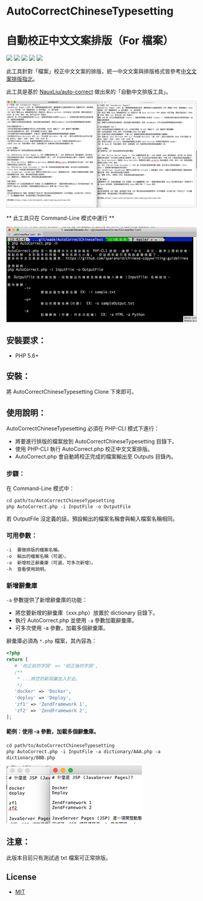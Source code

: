 # AutoCorrectChineseTypesetting
# 自動校正中文文案排版（For 檔案）

[![](https://img.shields.io/badge/my--website-here-green.svg)](https://wadehuanglearning.blogspot.com/)
![](https://img.shields.io/badge/PHP-%3E%3D%205.6-blue.svg)
[![](https://img.shields.io/badge/licenses-MIT-green.svg)](https://opensource.org/licenses/MIT)
![](https://img.shields.io/github/last-commit/WadeHuang1993/AutoCorrectChineseTypesetting.svg)
![](https://img.shields.io/badge/coverage-100%25-green.svg)

此工具針對「檔案」校正中文文案的排版，統一中文文案與排版格式皆參考[中文文案排版指北](https://github.com/sparanoid/chinese-copywriting-guidelines)。

此工具是基於 [NauxLiu/auto-correct](https://github.com/NauxLiu/auto-correct) 做出來的「自動中文排版工具」。

![demo.png](./demo.png)

** 此工具只在 Command-Line 模式中運行 **

![cli-only.png](./cli-only.png)



## 安裝要求：
  * PHP 5.6+

## 安裝：
將 AutoCorrectChineseTypesetting Clone 下來即可。

## 使用說明：
AutoCorrectChineseTypesetting 必須在 PHP-CLI 模式下進行：

   * 將要進行排版的檔案放到 AutoCorrectChineseTypesetting 目錄下。
   * 使用 PHP-CLI 執行 AutoCorrect.php 校正中文文案排版。
   * AutoCorrect.php 會自動將校正完成的檔案輸出至 Outputs 目錄內。

### 步驟：
在 Command-Line 模式中：
```
cd path/to/AutoCorrectChineseTypesetting
php AutoCorrect.php -i InputFile -o OutputFile
```
若 OutputFile 沒定義的話，預設輸出的檔案名稱會與輸入檔案名稱相同。

### 可用參數：
```
-i  要做排版的檔案名稱。
-o  輸出的檔案名稱（可選）。
-a  新增校正辭彙庫（可選，可多次新增）。
-h  查看使用說明。
```

### 新增辭彙庫

`-a` 參數提供了新增辭彙庫的功能：

 * 將您要新增的辭彙庫（xxx.php）放置於 dictionary 目錄下。
 * 執行 AutoCorrect.php 並使用 `-a` 參數加載辭彙庫。
 * 可多次使用 -a 參數，加載多個辭彙庫。

辭彙庫必須為 `*.php` 檔案，其內容為：
```php
<?php
return [
   # '校正前的字詞' => '校正後的字詞',
   /**
    * ...將您的新詞彙加入於此。
    */
   'docker' => 'Docker',
   'deploy' => 'Deploy',
   'zf1' => 'ZendFramework 1',
   'zf2' => 'ZendFramework 2',
];
```

#### 範例：使用 -a 參數，加載多個辭彙庫。
 ```
cd path/to/AutoCorrectChineseTypesetting
php AutoCorrect.php -i InputFile -a dictionary/AAA.php -a dictionary/BBB.php
 ```
![addDicts.png](./addDicts.png)

## 注意：
此版本目前只有測試過 txt 檔案可正常排版。

## License
  * [MIT](https://opensource.org/licenses/MIT)


